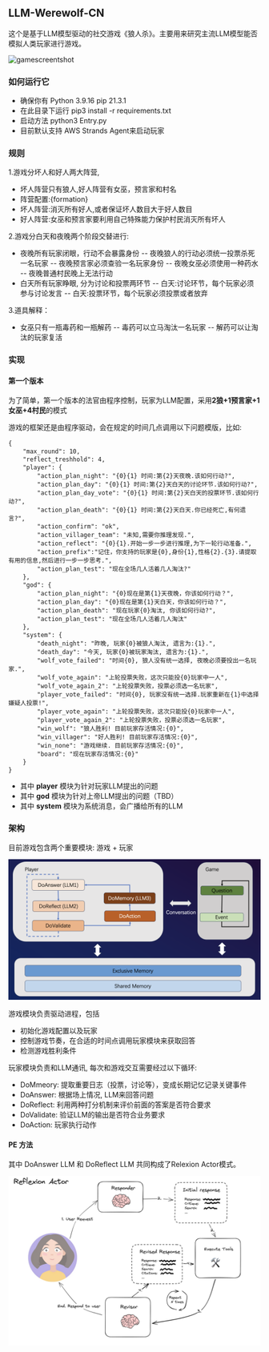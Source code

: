 ## LLM-Werewolf-CN

这个是基于LLM模型驱动的社交游戏《狼人杀》。主要用来研究主流LLM模型能否模拟人类玩家进行游戏。

![gamescreentshot](./statics/gamescreentshot.png)

### 如何运行它

+ 确保你有 Python 3.9.16  pip 21.3.1
+ 在此目录下运行 pip3 install -r requirements.txt
+ 启动方法 python3 Entry.py
+ 目前默认支持 AWS Strands Agent来启动玩家

### 规则

1.游戏分坏人和好人两大阵营, 
- 坏人阵营只有狼人,好人阵营有女巫，预言家和村名
- 阵营配置:{formation}
- 坏人阵营:消灭所有好人,或者保证坏人数目大于好人数目
- 好人阵营:女巫和预言家要利用自己特殊能力保护村民消灭所有坏人

2.游戏分白天和夜晚两个阶段交替进行:
- 夜晚所有玩家闭眼，行动不会暴露身份
-- 夜晚狼人的行动必须统一投票杀死一名玩家
-- 夜晚预言家必须查验一名玩家身份
-- 夜晚女巫必须使用一种药水
-- 夜晚普通村民晚上无法行动
- 白天所有玩家睁眼, 分为讨论和投票两环节
-- 白天:讨论环节，每个玩家必须参与讨论发言
-- 白天:投票环节，每个玩家必须投票或者放弃

3.道具解释：
- 女巫只有一瓶毒药和一瓶解药
-- 毒药可以立马淘汰一名玩家
-- 解药可以让淘汰的玩家复活

### 实现

#### 第一个版本

为了简单，第一个版本的法官由程序控制，玩家为LLM配置，采用**2狼+1预言家+1女巫+4村民**的模式

游戏的框架还是由程序驱动，会在规定的时间几点调用以下问题模版，比如:
~~~
{
    "max_round": 10,
    "reflect_treshhold": 4,
    "player": {
        "action_plan_night": "{0}{1} 时间:第{2}天夜晚.该如何行动?",
        "action_plan_day": "{0}{1} 时间:第{2}天白天的讨论环节.该如何行动?",
        "action_plan_day_vote": "{0}{1} 时间:第{2}天白天的投票环节.该如何行动?",
        "action_plan_death": "{0}{1} 时间:第{2}天白天.你已经死亡,有何遗言?",
        "action_confirm": "ok",
        "action_villager_team": "未知,需要你推理发现.",
        "action_reflect": "{0}{1}.开始一步一步进行推理,为下一轮行动准备.",
        "action_prefix":"记住，你支持的玩家是{0},身份{1},性格{2}.{3}.请提取有用的信息,然后进行一步一步思考.",
        "action_plan_test": "现在全场几人活着几人淘汰?"
    },
    "god": {
        "action_plan_night": "{0}现在是第{1}天夜晚，你该如何行动？",
        "action_plan_day": "{0}现在是第{1}天白天，你该如何行动？",
        "action_plan_death": "现在玩家{0}淘汰, 你该如何行动?",
        "action_plan_test": "现在全场几人活着几人淘汰"
    },
    "system": {
        "death_night": "昨晚, 玩家{0}被狼人淘汰, 遗言为:{1}.",
        "death_day": "今天, 玩家{0}被玩家淘汰, 遗言为:{1}.",
        "wolf_vote_failed": "时间{0}, 狼人没有统一选择, 夜晚必须要投出一名玩家.",
        "wolf_vote_again": "上轮投票失败，这次只能投{0}玩家中一人",
        "wolf_vote_again_2": "上轮投票失败，投票必须选一名玩家",
        "player_vote_failed": "时间{0}, 玩家没有统一选择.玩家重新在{1}中选择嫌疑人投票!",
        "player_vote_again": "上轮投票失败，这次只能投{0}玩家中一人",
        "player_vote_again_2": "上轮投票失败，投票必须选一名玩家",
        "win_wolf": "狼人胜利! 目前玩家存活情况:{0}",
        "win_villager": "好人胜利! 目前玩家存活情况:{0}",
        "win_none": "游戏继续. 目前玩家存活情况:{0}",
        "board": "现在玩家存活情况:{0}"
    }
}
~~~
+ 其中 **player** 模块为针对玩家LLM提出的问题
+ 其中 **god** 模块为针对上帝LLM提出的问题（TBD）
+ 其中 **system** 模块为系统消息，会广播给所有的LLM

### 架构

目前游戏包含两个重要模块: 游戏 + 玩家

![transition-chart](./statics/transition-diagram.png)

游戏模块负责驱动进程，包括
+ 初始化游戏配置以及玩家
+ 控制游戏节奏，在合适的时间点调用玩家模块来获取回答
+ 检测游戏胜利条件

玩家模块负责和LLM通讯, 每次和游戏交互需要经过以下循环:
+ DoMmeory: 提取重要日志（投票，讨论等），变成长期记忆记录关键事件
+ DoAnswer: 根据场上情况, LLM来回答问题
+ DoReflect: 利用两种打分机制来评价前面的答案是否符合要求
+ DoValidate: 验证LLM的输出是否符合业务要求
+ DoAction: 玩家执行动作

#### PE 方法

其中 DoAnswer LLM 和 DoReflect LLM 共同构成了Relexion Actor模式。

![reflect-actor](./statics/reflect-actor.png)


